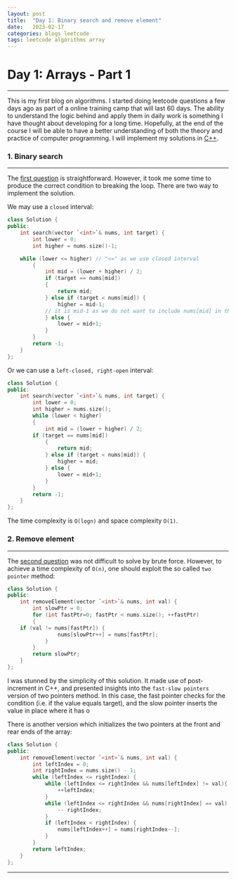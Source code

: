 ```yaml
---
layout: post
title:  "Day 1: Binary search and remove element"
date:   2023-02-17
categories: blogs leetcode
tags: leetcode algorithms array
---
```

# Day 1: Arrays - Part 1
---
This is my first blog on algorithms. I started doing leetcode questions a few days ago as part of a online training camp that will last 60 days. The ability to understand the logic behind and apply them in daily work is something I have thought about developing for a long time. Hopefully, at the end of the course I will be able to have a better understanding of both the theory and practice of computer programming. I will implement my solutions in [C++](https://en.wikipedia.org/wiki/C%2B%2B).

### 1. Binary search
---
The [first question](https://leetcode.com/problems/binary-search/) is straightforward. However, it took me some time to produce the correct condition to breaking the loop. There are two way to implement the solution.

We may use a `closed` interval:

```cpp
class Solution {
public:
    int search(vector `<int>`& nums, int target) {
        int lower = 0;
        int higher = nums.size()-1;

    while (lower <= higher) // "<=" as we use closed interval
        {
            int mid = (lower + higher) / 2;
            if (target == nums[mid])
            {
                return mid;
            } else if (target < nums[mid]) {
                higher = mid-1;
            // it is mid-1 as we do not want to include nums[mid] in the next loop.
            } else {
                lower = mid+1;
            }
        }
        return -1;
    }
};
```

Or we can use a `left-closed, right-open` interval:

```cpp
class Solution {
public:
    int search(vector `<int>`& nums, int target) {
        int lower = 0;
        int higher = nums.size();
        while (lower < higher)
        {
            int mid = (lower + higher) / 2;
        if (target == nums[mid])
            {
                return mid;
            } else if (target < nums[mid]) {
                higher = mid;
            } else {
                lower = mid+1;
            }
        }
        return -1;
    }
};
```

The time complexity is `O(logn)` and space complexity `O(1)`.

### 2. Remove element
---
The [second question](https://leetcode.com/problems/remove-element/) was not difficult to solve by brute force. However, to achieve a time complexity of `O(n)`, one should exploit the so called `two pointer` method:

```cpp
class Solution {
public:
    int removeElement(vector `<int>`& nums, int val) {
        int slowPtr = 0;
        for (int fastPtr=0; fastPtr < nums.size(); ++fastPtr)
        {
    if (val != nums[fastPtr]) {
                nums[slowPtr++] = nums[fastPtr];
            }
        }
        return slowPtr;
    }
};
```

I was stunned by the simplicity of this solution. It made use of post-increment in C++, and presented insights into the `fast-slow pointers` version of two pointers method. In this case, the fast pointer checks for the condition (i.e. if the value equals target), and the slow pointer inserts the value in place where it has o

There is another version which initializes the two pointers at the front and rear ends of the array:

```cpp
class Solution {
public:
    int removeElement(vector `<int>`& nums, int val) {
        int leftIndex = 0;
        int rightIndex = nums.size() - 1;
        while (leftIndex <= rightIndex) {
            while (leftIndex <= rightIndex && nums[leftIndex] != val){
                ++leftIndex;
            }
            while (leftIndex <= rightIndex && nums[rightIndex] == val) {
                -- rightIndex;
            }
            if (leftIndex < rightIndex) {
                nums[leftIndex++] = nums[rightIndex--];
            }
        }
        return leftIndex;
    }
};
```
---
